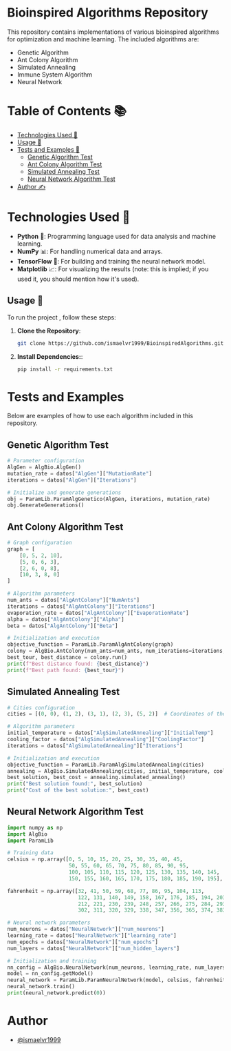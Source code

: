 # Bioinspired Algorithms Repository

This repository contains implementations of various bioinspired algorithms for optimization and machine learning. The included algorithms are:

- Genetic Algorithm
- Ant Colony Algorithm
- Simulated Annealing
- Immune System Algorithm
- Neural Network

# Table of Contents 📚
- [Technologies Used 🔧](#Technologies-Used-)
- [Usage 🚀](#Usage-)
- [Tests and Examples 🔬](#Tests-and-Examples)
    - [Genetic Algorithm Test](#Genetic-Algorithm-Test)
    - [Ant Colony Algorithm Test](#Ant-Colony-Algorithm-Test)
    - [Simulated Annealing Test](#Simulated-Annealing-Test)
    - [Neural Network Algorithm Test](#Neural-Network-Algorithm-Test)
- [Author ✍️](#Author)


# Technologies Used 🔧
- **Python** 🐍: Programming language used for data analysis and machine learning.
- **NumPy** 📊: For handling numerical data and arrays.
- **TensorFlow** 🤖: For building and training the neural network model.
- **Matplotlib** 📈: For visualizing the results (note: this is implied; if you used it, you should mention how it's used).
## Usage 🚀

To run the project , follow these steps:
1. **Clone the Repository**:
   ```bash
   git clone https://github.com/ismaelvr1999/BioinspiredAlgorithms.git
2. **Install Dependencies:**:
    ```bash
    pip install -r requirements.txt

# Tests and Examples

Below are examples of how to use each algorithm included in this repository.

## Genetic Algorithm Test


```python
# Parameter configuration
AlgGen = AlgBio.AlgGen()
mutation_rate = datos["AlgGen"]["MutationRate"]
iterations = datos["AlgGen"]["Iterations"]

# Initialize and generate generations
obj = ParamLib.ParamAlgGenetico(AlgGen, iterations, mutation_rate)
obj.GenerateGenerations()
```
## Ant Colony Algorithm Test

```python
# Graph configuration
graph = [
    [0, 5, 2, 10],
    [5, 0, 6, 3],
    [2, 6, 0, 8],
    [10, 3, 8, 0]
]

# Algorithm parameters
num_ants = datos["AlgAntColony"]["NumAnts"]
iterations = datos["AlgAntColony"]["Iterations"]
evaporation_rate = datos["AlgAntColony"]["EvaporationRate"]
alpha = datos["AlgAntColony"]["Alpha"]
beta = datos["AlgAntColony"]["Beta"]

# Initialization and execution
objective_function = ParamLib.ParamAlgAntColony(graph)
colony = AlgBio.AntColony(num_ants=num_ants, num_iterations=iterations, evaporation_rate=evaporation_rate, alpha=alpha, beta=beta, graph=graph, objective_function=objective_function)
best_tour, best_distance = colony.run()
print(f"Best distance found: {best_distance}")
print(f"Best path found: {best_tour}")
```
## Simulated Annealing Test

```python
# Cities configuration
cities = [(0, 0), (1, 2), (3, 1), (2, 3), (5, 2)]  # Coordinates of the cities

# Algorithm parameters
initial_temperature = datos["AlgSimulatedAnnealing"]["InitialTemp"]
cooling_factor = datos["AlgSimulatedAnnealing"]["CoolingFactor"]
iterations = datos["AlgSimulatedAnnealing"]["Iterations"]

# Initialization and execution
objective_function = ParamLib.ParamAlgSimulatedAnnealing(cities)
annealing = AlgBio.SimulatedAnnealing(cities, initial_temperature, cooling_factor, iterations, objective_function)
best_solution, best_cost = annealing.simulated_annealing()
print("Best solution found:", best_solution)
print("Cost of the best solution:", best_cost)
```
## Neural Network Algorithm Test

```python
import numpy as np
import AlgBio
import ParamLib

# Training data
celsius = np.array([0, 5, 10, 15, 20, 25, 30, 35, 40, 45,
                    50, 55, 60, 65, 70, 75, 80, 85, 90, 95,
                    100, 105, 110, 115, 120, 125, 130, 135, 140, 145,
                    150, 155, 160, 165, 170, 175, 180, 185, 190, 195], dtype=float)

fahrenheit = np.array([32, 41, 50, 59, 68, 77, 86, 95, 104, 113,
                       122, 131, 140, 149, 158, 167, 176, 185, 194, 203,
                       212, 221, 230, 239, 248, 257, 266, 275, 284, 293,
                       302, 311, 320, 329, 338, 347, 356, 365, 374, 383], dtype=float)

# Neural network parameters
num_neurons = datos["NeuralNetwork"]["num_neurons"]
learning_rate = datos["NeuralNetwork"]["learning_rate"]
num_epochs = datos["NeuralNetwork"]["num_epochs"]
num_layers = datos["NeuralNetwork"]["num_hidden_layers"]

# Initialization and training
nn_config = AlgBio.NeuralNetwork(num_neurons, learning_rate, num_layers)
model = nn_config.getModel()
neural_network = ParamLib.ParamNeuralNetwork(model, celsius, fahrenheit, num_epochs)
neural_network.train()
print(neural_network.predict(0))
```

# Author
- [@ismaelvr1999](https://www.github.com/ismaelvr1999)